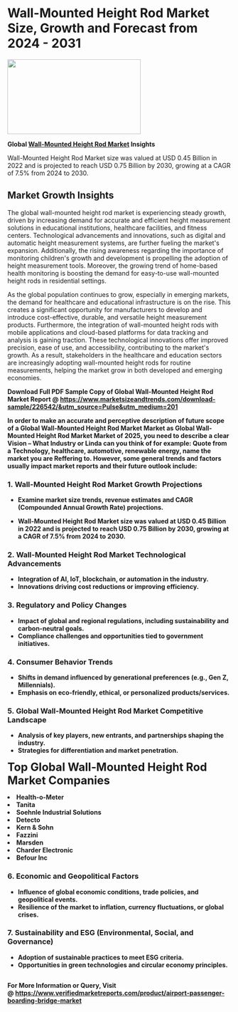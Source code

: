 <H1>Wall-Mounted Height Rod Market Size, Growth and Forecast from 2024 - 2031</H1><img class="aligncenter size-medium wp-image-584254" src="https://thirdeyenews.in/wp-content/uploads/2024/09/Global-Market-Research-300x168.jpeg" alt="" width="300" height="168" /><p><strong>Global&nbsp;<a href="https://www.marketsizeandtrends.com/download-sample/226542/&amp;utm_source=Pulse&amp;utm_medium=201">Wall-Mounted Height Rod Market</a> Insights</strong></p><p>Wall-Mounted Height Rod Market size was valued at USD 0.45 Billion in 2022 and is projected to reach USD 0.75 Billion by 2030, growing at a CAGR of 7.5% from 2024 to 2030.</p><p><h2>Market Growth Insights</h2> <p>The global wall-mounted height rod market is experiencing steady growth, driven by increasing demand for accurate and efficient height measurement solutions in educational institutions, healthcare facilities, and fitness centers. Technological advancements and innovations, such as digital and automatic height measurement systems, are further fueling the market's expansion. Additionally, the rising awareness regarding the importance of monitoring children's growth and development is propelling the adoption of height measurement tools. Moreover, the growing trend of home-based health monitoring is boosting the demand for easy-to-use wall-mounted height rods in residential settings.</p> <p><strong></strong></p> <p>As the global population continues to grow, especially in emerging markets, the demand for healthcare and educational infrastructure is on the rise. This creates a significant opportunity for manufacturers to develop and introduce cost-effective, durable, and versatile height measurement products. Furthermore, the integration of wall-mounted height rods with mobile applications and cloud-based platforms for data tracking and analysis is gaining traction. These technological innovations offer improved precision, ease of use, and accessibility, contributing to the market's growth. As a result, stakeholders in the healthcare and education sectors are increasingly adopting wall-mounted height rods for routine measurements, helping the market grow in both developed and emerging economies.</p> <p><strong></p><p><span class=""><strong>Download Full PDF Sample Copy of Global Wall-Mounted Height Rod Market Report</strong> @ <a href="https://www.marketsizeandtrends.com/download-sample/226542/&amp;utm_source=Pulse&amp;utm_medium=201" target="_blank">https://www.marketsizeandtrends.com/download-sample/226542/&amp;utm_source=Pulse&amp;utm_medium=201</a></span></p><p>In order to make an accurate and perceptive description of future scope of a Global&nbsp;Wall-Mounted Height Rod Market Market as Global&nbsp;Wall-Mounted Height Rod Market Market of 2025, you need to describe a clear Vision &ndash; What Industry or Linda can you think of for example: Quote from a Technology, healthcare, automotive, renewable energy, name the market you are Reffering to. However, some general trends and factors usually impact market reports and their future outlook include:</p><h3>1.&nbsp;<strong>Wall-Mounted Height Rod Market Growth Projections</strong></h3><ul><li>Examine market size trends, revenue estimates and CAGR (Compounded Annual Growth Rate) projections.</li><li><p>Wall-Mounted Height Rod Market size was valued at USD 0.45 Billion in 2022 and is projected to reach USD 0.75 Billion by 2030, growing at a CAGR of 7.5% from 2024 to 2030.</p></li></ul><h3>2.&nbsp;<strong>Wall-Mounted Height Rod Market Technological Advancements</strong></h3><ul><li>Integration of AI, IoT, blockchain, or automation in the industry.</li><li>Innovations driving cost reductions or improving efficiency.</li></ul><h3>3.&nbsp;<strong>Regulatory and Policy Changes</strong></h3><ul><li>Impact of global and regional regulations, including sustainability and carbon-neutral goals.</li><li>Compliance challenges and opportunities tied to government initiatives.</li></ul><h3>4.&nbsp;<strong>Consumer Behavior Trends</strong></h3><ul><li>Shifts in demand influenced by generational preferences (e.g., Gen Z, Millennials).</li><li>Emphasis on eco-friendly, ethical, or personalized products/services.</li></ul><h3>5.&nbsp;<strong>Global Wall-Mounted Height Rod Market Competitive Landscape</strong></h3><ul><li>Analysis of key players, new entrants, and partnerships shaping the industry.</li><li>Strategies for differentiation and market penetration.</li></ul><p data-pm-slice="1 1 []"><span style="color: inherit; font-family: inherit; font-size: 25px;">Top Global Wall-Mounted Height Rod Market Companies</span></p><div class="" data-test-id=""><p><li>Health-o-Meter</li><li> Tanita</li><li> Soehnle Industrial Solutions</li><li> Detecto</li><li> Kern & Sohn</li><li> Fazzini</li><li> Marsden</li><li> Charder Electronic</li><li> Befour Inc</li></p></div><h3>6.&nbsp;<strong>Economic and Geopolitical Factors</strong></h3><ul><li>Influence of global economic conditions, trade policies, and geopolitical events.</li><li>Resilience of the market to inflation, currency fluctuations, or global crises.</li></ul><h3>7.&nbsp;<strong>Sustainability and ESG (Environmental, Social, and Governance)</strong></h3><ul><li>Adoption of sustainable practices to meet ESG criteria.</li><li>Opportunities in green technologies and circular economy principles.</li></ul><h2><strong style="font-size: 14px;">For More Information or Query, Visit @&nbsp;</strong><a style="background-color: #ffffff; font-size: 14px;" href="https://www.marketsizeandtrends.com/report/wall-mounted-height-rod-market/" target="_blank">https://www.verifiedmarketreports.com/product/airport-passenger-boarding-bridge-market</a></h2>
